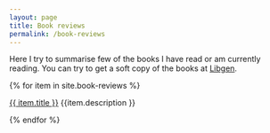 ```yaml
---
layout: page
title: Book reviews
permalink: /book-reviews
---
```


Here I try to summarise few of the books I have read or am currently reading. You can try to get a soft copy of the books at [Libgen](http://libgen.io).

{% for item in site.book-reviews %}
  <p><a href="{{ item.url }}">{{ item.title }}</a> {{item.description }} </p>
{% endfor %}